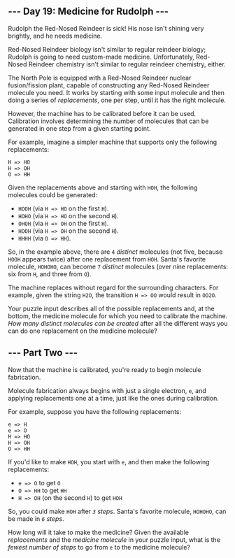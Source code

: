 <article class="day-desc"><h2>--- Day 19: Medicine for Rudolph ---</h2><p>Rudolph the Red-Nosed Reindeer is sick!  His nose isn't shining very brightly, and he needs medicine.</p>
<p>Red-Nosed Reindeer biology isn't similar to regular reindeer biology; Rudolph is going to need custom-made medicine.  Unfortunately, Red-Nosed Reindeer chemistry isn't similar to regular reindeer chemistry, either.</p>
<p>The North Pole is equipped with a Red-Nosed Reindeer nuclear fusion/fission plant, capable of constructing any Red-Nosed Reindeer molecule you need.  It works by starting with some input molecule and then doing a series of <em>replacements</em>, one per step, until it has the right molecule.</p>
<p>However, the machine has to be calibrated before it can be used.  Calibration involves determining the number of molecules that can be generated in one step from a given starting point.</p>
<p>For example, imagine a simpler machine that supports only the following replacements:</p>
<pre><code>H =&gt; HO
H =&gt; OH
O =&gt; HH
</code></pre>
<p>Given the replacements above and starting with <code>HOH</code>, the following molecules could be generated:</p>
<ul>
<li><code>HOOH</code> (via <code>H =&gt; HO</code> on the first <code>H</code>).</li>
<li><code>HOHO</code> (via <code>H =&gt; HO</code> on the second <code>H</code>).</li>
<li><code>OHOH</code> (via <code>H =&gt; OH</code> on the first <code>H</code>).</li>
<li><code>HOOH</code> (via <code>H =&gt; OH</code> on the second <code>H</code>).</li>
<li><code>HHHH</code> (via <code>O =&gt; HH</code>).</li>
</ul>
<p>So, in the example above, there are <code>4</code> <em>distinct</em> molecules (not five, because <code>HOOH</code> appears twice) after one replacement from <code>HOH</code>. Santa's favorite molecule, <code>HOHOHO</code>, can become <code>7</code> <em>distinct</em> molecules (over nine replacements: six from <code>H</code>, and three from <code>O</code>).</p>
<p>The machine replaces without regard for the surrounding characters.  For example, given the string <code>H2O</code>, the transition <code>H =&gt; OO</code> would result in <code>OO2O</code>.</p>
<p>Your puzzle input describes all of the possible replacements and, at the bottom, the medicine molecule for which you need to calibrate the machine.  <em>How many distinct molecules can be created</em> after all the different ways you can do one replacement on the medicine molecule?</p>
</article><article class="day-desc"><h2 id="part2">--- Part Two ---</h2><p>Now that the machine is calibrated, you're ready to begin molecule fabrication.</p>
<p>Molecule fabrication always begins with just a single <span title="It's a Red-Nosed Reindeer electron.">electron</span>, <code>e</code>, and applying replacements one at a time, just like the ones during calibration.</p>
<p>For example, suppose you have the following replacements:</p>
<pre><code>e =&gt; H
e =&gt; O
H =&gt; HO
H =&gt; OH
O =&gt; HH
</code></pre>
<p>If you'd like to make <code>HOH</code>, you start with <code>e</code>, and then make the following replacements:</p>
<ul>
<li><code>e =&gt; O</code> to get <code>O</code></li>
<li><code>O =&gt; HH</code> to get <code>HH</code></li>
<li><code>H =&gt; OH</code> (on the second <code>H</code>) to get <code>HOH</code></li>
</ul>
<p>So, you could make <code>HOH</code> after <em><code>3</code> steps</em>.  Santa's favorite molecule, <code>HOHOHO</code>, can be made in <em><code>6</code> steps</em>.</p>
<p>How long will it take to make the medicine?  Given the available <em>replacements</em> and the <em>medicine molecule</em> in your puzzle input, what is the <em>fewest number of steps</em> to go from <code>e</code> to the medicine molecule?</p>
</article>